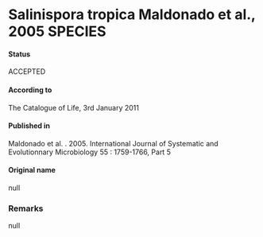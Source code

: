 # Salinispora tropica Maldonado et al., 2005 SPECIES

#### Status
ACCEPTED

#### According to
The Catalogue of Life, 3rd January 2011

#### Published in
Maldonado et al. . 2005. International Journal of Systematic and Evolutionnary Microbiology 55 : 1759-1766, Part 5

#### Original name
null

### Remarks
null